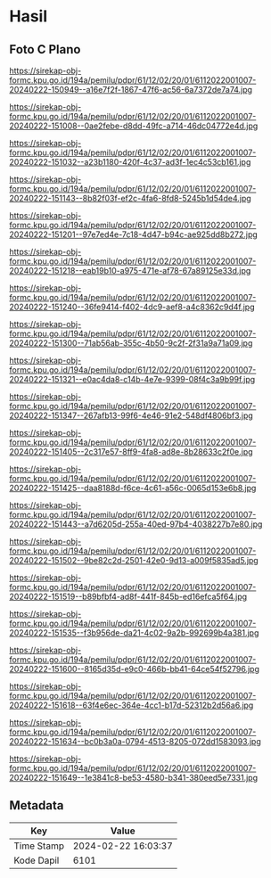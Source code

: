 # Hasil

## Foto C Plano

https://sirekap-obj-formc.kpu.go.id/194a/pemilu/pdpr/61/12/02/20/01/6112022001007-20240222-150949--a16e7f2f-1867-47f6-ac56-6a7372de7a74.jpg

https://sirekap-obj-formc.kpu.go.id/194a/pemilu/pdpr/61/12/02/20/01/6112022001007-20240222-151008--0ae2febe-d8dd-49fc-a714-46dc04772e4d.jpg

https://sirekap-obj-formc.kpu.go.id/194a/pemilu/pdpr/61/12/02/20/01/6112022001007-20240222-151032--a23b1180-420f-4c37-ad3f-1ec4c53cb161.jpg

https://sirekap-obj-formc.kpu.go.id/194a/pemilu/pdpr/61/12/02/20/01/6112022001007-20240222-151143--8b82f03f-ef2c-4fa6-8fd8-5245b1d54de4.jpg

https://sirekap-obj-formc.kpu.go.id/194a/pemilu/pdpr/61/12/02/20/01/6112022001007-20240222-151201--97e7ed4e-7c18-4d47-b94c-ae925dd8b272.jpg

https://sirekap-obj-formc.kpu.go.id/194a/pemilu/pdpr/61/12/02/20/01/6112022001007-20240222-151218--eab19b10-a975-471e-af78-67a89125e33d.jpg

https://sirekap-obj-formc.kpu.go.id/194a/pemilu/pdpr/61/12/02/20/01/6112022001007-20240222-151240--36fe9414-f402-4dc9-aef8-a4c8362c9d4f.jpg

https://sirekap-obj-formc.kpu.go.id/194a/pemilu/pdpr/61/12/02/20/01/6112022001007-20240222-151300--71ab56ab-355c-4b50-9c2f-2f31a9a71a09.jpg

https://sirekap-obj-formc.kpu.go.id/194a/pemilu/pdpr/61/12/02/20/01/6112022001007-20240222-151321--e0ac4da8-c14b-4e7e-9399-08f4c3a9b99f.jpg

https://sirekap-obj-formc.kpu.go.id/194a/pemilu/pdpr/61/12/02/20/01/6112022001007-20240222-151347--267afb13-99f6-4e46-91e2-548df4806bf3.jpg

https://sirekap-obj-formc.kpu.go.id/194a/pemilu/pdpr/61/12/02/20/01/6112022001007-20240222-151405--2c317e57-8ff9-4fa8-ad8e-8b28633c2f0e.jpg

https://sirekap-obj-formc.kpu.go.id/194a/pemilu/pdpr/61/12/02/20/01/6112022001007-20240222-151425--daa8188d-f6ce-4c61-a56c-0065d153e6b8.jpg

https://sirekap-obj-formc.kpu.go.id/194a/pemilu/pdpr/61/12/02/20/01/6112022001007-20240222-151443--a7d6205d-255a-40ed-97b4-4038227b7e80.jpg

https://sirekap-obj-formc.kpu.go.id/194a/pemilu/pdpr/61/12/02/20/01/6112022001007-20240222-151502--9be82c2d-2501-42e0-9d13-a009f5835ad5.jpg

https://sirekap-obj-formc.kpu.go.id/194a/pemilu/pdpr/61/12/02/20/01/6112022001007-20240222-151519--b89bfbf4-ad8f-441f-845b-ed16efca5f64.jpg

https://sirekap-obj-formc.kpu.go.id/194a/pemilu/pdpr/61/12/02/20/01/6112022001007-20240222-151535--f3b956de-da21-4c02-9a2b-992699b4a381.jpg

https://sirekap-obj-formc.kpu.go.id/194a/pemilu/pdpr/61/12/02/20/01/6112022001007-20240222-151600--8165d35d-e9c0-466b-bb41-64ce54f52796.jpg

https://sirekap-obj-formc.kpu.go.id/194a/pemilu/pdpr/61/12/02/20/01/6112022001007-20240222-151618--63f4e6ec-364e-4cc1-b17d-52312b2d56a6.jpg

https://sirekap-obj-formc.kpu.go.id/194a/pemilu/pdpr/61/12/02/20/01/6112022001007-20240222-151634--bc0b3a0a-0794-4513-8205-072dd1583093.jpg

https://sirekap-obj-formc.kpu.go.id/194a/pemilu/pdpr/61/12/02/20/01/6112022001007-20240222-151649--1e3841c8-be53-4580-b341-380eed5e7331.jpg


## Metadata

| Key        | Value               |
| ---------- | ------------------- |
| Time Stamp | 2024-02-22 16:03:37 |
| Kode Dapil | 6101                |



